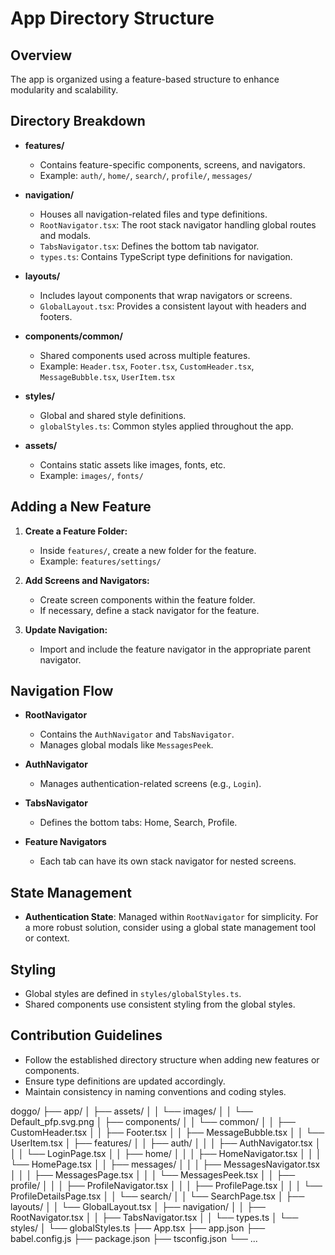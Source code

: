 # App Directory Structure

## Overview
The app is organized using a feature-based structure to enhance modularity and scalability.

## Directory Breakdown

- **features/**
  - Contains feature-specific components, screens, and navigators.
  - Example: `auth/`, `home/`, `search/`, `profile/`, `messages/`

- **navigation/**
  - Houses all navigation-related files and type definitions.
  - `RootNavigator.tsx`: The root stack navigator handling global routes and modals.
  - `TabsNavigator.tsx`: Defines the bottom tab navigator.
  - `types.ts`: Contains TypeScript type definitions for navigation.

- **layouts/**
  - Includes layout components that wrap navigators or screens.
  - `GlobalLayout.tsx`: Provides a consistent layout with headers and footers.

- **components/common/**
  - Shared components used across multiple features.
  - Example: `Header.tsx`, `Footer.tsx`, `CustomHeader.tsx`, `MessageBubble.tsx`, `UserItem.tsx`

- **styles/**
  - Global and shared style definitions.
  - `globalStyles.ts`: Common styles applied throughout the app.

- **assets/**
  - Contains static assets like images, fonts, etc.
  - Example: `images/`, `fonts/`

## Adding a New Feature

1. **Create a Feature Folder:**
   - Inside `features/`, create a new folder for the feature.
   - Example: `features/settings/`

2. **Add Screens and Navigators:**
   - Create screen components within the feature folder.
   - If necessary, define a stack navigator for the feature.

3. **Update Navigation:**
   - Import and include the feature navigator in the appropriate parent navigator.

## Navigation Flow

- **RootNavigator**
  - Contains the `AuthNavigator` and `TabsNavigator`.
  - Manages global modals like `MessagesPeek`.

- **AuthNavigator**
  - Manages authentication-related screens (e.g., `Login`).

- **TabsNavigator**
  - Defines the bottom tabs: Home, Search, Profile.

- **Feature Navigators**
  - Each tab can have its own stack navigator for nested screens.

## State Management

- **Authentication State**: Managed within `RootNavigator` for simplicity. For a more robust solution, consider using a global state management tool or context.

## Styling

- Global styles are defined in `styles/globalStyles.ts`.
- Shared components use consistent styling from the global styles.

## Contribution Guidelines

- Follow the established directory structure when adding new features or components.
- Ensure type definitions are updated accordingly.
- Maintain consistency in naming conventions and coding styles.

doggo/
├── app/
│   ├── assets/
│   │   └── images/
│   │       └── Default_pfp.svg.png
│   ├── components/
│   │   └── common/
│   │       ├── CustomHeader.tsx
│   │       ├── Footer.tsx
│   │       ├── MessageBubble.tsx
│   │       └── UserItem.tsx
│   ├── features/
│   │   ├── auth/
│   │   │   ├── AuthNavigator.tsx
│   │   │   └── LoginPage.tsx
│   │   ├── home/
│   │   │   ├── HomeNavigator.tsx
│   │   │   └── HomePage.tsx
│   │   ├── messages/
│   │   │   ├── MessagesNavigator.tsx
│   │   │   ├── MessagesPage.tsx
│   │   │   └── MessagesPeek.tsx
│   │   ├── profile/
│   │   │   ├── ProfileNavigator.tsx
│   │   │   ├── ProfilePage.tsx
│   │   │   └── ProfileDetailsPage.tsx
│   │   └── search/
│   │       └── SearchPage.tsx
│   ├── layouts/
│   │   └── GlobalLayout.tsx
│   ├── navigation/
│   │   ├── RootNavigator.tsx
│   │   ├── TabsNavigator.tsx
│   │   └── types.ts
│   └── styles/
│       └── globalStyles.ts
├── App.tsx
├── app.json
├── babel.config.js
├── package.json
├── tsconfig.json
└── ...

